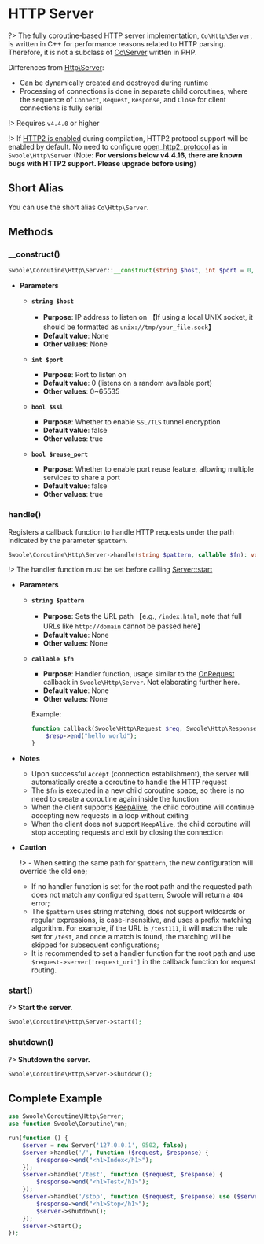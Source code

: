 # HTTP Server

?> The fully coroutine-based HTTP server implementation, `Co\Http\Server`, is written in C++ for performance reasons related to HTTP parsing. Therefore, it is not a subclass of [Co\Server](/coroutine/server) written in PHP.

Differences from [Http\Server](/http_server):

* Can be dynamically created and destroyed during runtime
* Processing of connections is done in separate child coroutines, where the sequence of `Connect`, `Request`, `Response`, and `Close` for client connections is fully serial

!> Requires `v4.4.0` or higher

!> If [HTTP2 is enabled](/environment?id=编译选项) during compilation, HTTP2 protocol support will be enabled by default. No need to configure [open_http2_protocol](/http_server?id=open_http2_protocol) as in `Swoole\Http\Server` (Note: **For versions below v4.4.16, there are known bugs with HTTP2 support. Please upgrade before using**)

## Short Alias

You can use the short alias `Co\Http\Server`.

## Methods

### __construct()

```php
Swoole\Coroutine\Http\Server::__construct(string $host, int $port = 0, bool $ssl = false, bool $reuse_port = false);
```

  * **Parameters**

    * **`string $host`**
      * **Purpose**: IP address to listen on 【If using a local UNIX socket, it should be formatted as `unix://tmp/your_file.sock`】
      * **Default value**: None
      * **Other values**: None

    * **`int $port`**
      * **Purpose**: Port to listen on 
      * **Default value**: 0 (listens on a random available port)
      * **Other values**: 0~65535

    * **`bool $ssl`**
      * **Purpose**: Whether to enable `SSL/TLS` tunnel encryption
      * **Default value**: false
      * **Other values**: true
      
    * **`bool $reuse_port`**
      * **Purpose**: Whether to enable port reuse feature, allowing multiple services to share a port
      * **Default value**: false
      * **Other values**: true

### handle()

Registers a callback function to handle HTTP requests under the path indicated by the parameter `$pattern`.

```php
Swoole\Coroutine\Http\Server->handle(string $pattern, callable $fn): void
```

!> The handler function must be set before calling [Server::start](/coroutine/server?id=start)

  * **Parameters**

    * **`string $pattern`**
      * **Purpose**: Sets the URL path 【e.g., `/index.html`, note that full URLs like `http://domain` cannot be passed here】
      * **Default value**: None
      * **Other values**: None

    * **`callable $fn`**
      * **Purpose**: Handler function, usage similar to the [OnRequest](/http_server?id=on) callback in `Swoole\Http\Server`. Not elaborating further here.
      * **Default value**: None
      * **Other values**: None      

      Example:

      ```php
      function callback(Swoole\Http\Request $req, Swoole\Http\Response $resp) {
          $resp->end("hello world");
      }
      ```

  * **Notes**

    * Upon successful `Accept` (connection establishment), the server will automatically create a coroutine to handle the HTTP request
    * The `$fn` is executed in a new child coroutine space, so there is no need to create a coroutine again inside the function
    * When the client supports [KeepAlive](/coroutine_client/http_client?id=keep_alive), the child coroutine will continue accepting new requests in a loop without exiting
    * When the client does not support `KeepAlive`, the child coroutine will stop accepting requests and exit by closing the connection

  * **Caution**

    !> - When setting the same path for `$pattern`, the new configuration will override the old one;  
    - If no handler function is set for the root path and the requested path does not match any configured `$pattern`, Swoole will return a `404` error;  
    - The `$pattern` uses string matching, does not support wildcards or regular expressions, is case-insensitive, and uses a prefix matching algorithm. For example, if the URL is `/test111`, it will match the rule set for `/test`, and once a match is found, the matching will be skipped for subsequent configurations;  
    - It is recommended to set a handler function for the root path and use `$request->server['request_uri']` in the callback function for request routing.

### start()

?> **Start the server.** 

```php
Swoole\Coroutine\Http\Server->start();
```

### shutdown()

?> **Shutdown the server.** 

```php
Swoole\Coroutine\Http\Server->shutdown();
```

## Complete Example

```php
use Swoole\Coroutine\Http\Server;
use function Swoole\Coroutine\run;

run(function () {
    $server = new Server('127.0.0.1', 9502, false);
    $server->handle('/', function ($request, $response) {
        $response->end("<h1>Index</h1>");
    });
    $server->handle('/test', function ($request, $response) {
        $response->end("<h1>Test</h1>");
    });
    $server->handle('/stop', function ($request, $response) use ($server) {
        $response->end("<h1>Stop</h1>");
        $server->shutdown();
    });
    $server->start();
});
```
